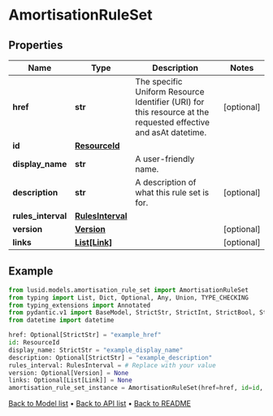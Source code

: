 # AmortisationRuleSet

## Properties
Name | Type | Description | Notes
------------ | ------------- | ------------- | -------------
**href** | **str** | The specific Uniform Resource Identifier (URI) for this resource at the requested effective and asAt datetime. | [optional] 
**id** | [**ResourceId**](ResourceId.md) |  | 
**display_name** | **str** | A user-friendly name. | 
**description** | **str** | A description of what this rule set is for. | [optional] 
**rules_interval** | [**RulesInterval**](RulesInterval.md) |  | 
**version** | [**Version**](Version.md) |  | [optional] 
**links** | [**List[Link]**](Link.md) |  | [optional] 
## Example

```python
from lusid.models.amortisation_rule_set import AmortisationRuleSet
from typing import List, Dict, Optional, Any, Union, TYPE_CHECKING
from typing_extensions import Annotated
from pydantic.v1 import BaseModel, StrictStr, StrictInt, StrictBool, StrictFloat, StrictBytes, Field, validator, ValidationError, conlist, constr
from datetime import datetime

href: Optional[StrictStr] = "example_href"
id: ResourceId
display_name: StrictStr = "example_display_name"
description: Optional[StrictStr] = "example_description"
rules_interval: RulesInterval = # Replace with your value
version: Optional[Version] = None
links: Optional[List[Link]] = None
amortisation_rule_set_instance = AmortisationRuleSet(href=href, id=id, display_name=display_name, description=description, rules_interval=rules_interval, version=version, links=links)

```

[Back to Model list](../README.md#documentation-for-models) &#8226; [Back to API list](../README.md#documentation-for-api-endpoints) &#8226; [Back to README](../README.md)

